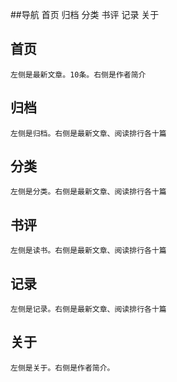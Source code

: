 ##导航
	首页
	归档
	分类
	书评
	记录
	关于
## 首页
	左侧是最新文章。10条。右侧是作者简介

## 归档
	左侧是归档。右侧是最新文章、阅读排行各十篇
## 分类
	左侧是分类。右侧是最新文章、阅读排行各十篇	
## 书评
	左侧是读书。右侧是最新文章、阅读排行各十篇
## 记录
	左侧是记录。右侧是最新文章、阅读排行各十篇
## 关于
	左侧是关于。右侧是作者简介。

	
